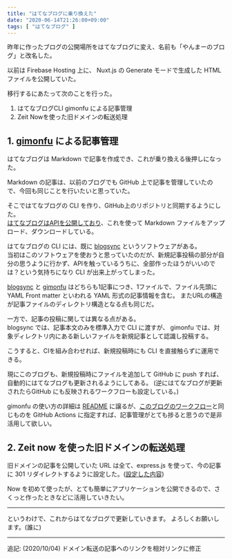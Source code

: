 ```yaml
---
title: "はてなブログに乗り換えた"
date: "2020-06-14T21:26:00+09:00"
tags: [ "はてなブログ" ]
---
```


昨年に作ったブログの公開場所をはてなブログに変え、名前も「やんまーのブログ」と改名した。

以前は Firebase Hosting 上に、 Nuxt.js の Generate モードで生成した HTML ファイルを公開していた。

移行するにあたって次のことを行った。

1. はてなブログCLI gimonfu による記事管理
2. Zeit Nowを使った旧ドメインの転送処理

## 1. [gimonfu](https://github.com/yammerjp/gimonfu) による記事管理

はてなブログは Markdown で記事を作成でき、これが乗り換える後押しになった。

Markdown の記事は、以前のブログでも GitHub 上で記事を管理していたので、今回も同じことを行いたいと思っていた。

そこではてなブログの CLI を作り、GitHub上のリポジトリと同期するようにした。  
[はてなブログはAPIを公開しており](http://developer.hatena.ne.jp/ja/documents/blog/apis/atom)、これを使って Markdown ファイルをアップロード、ダウンロードしている。

はてなブログの CLI には、既に [blogsync](https://github.com/x-motemen/blogsync) というソフトウェアがある。  
当初はこのソフトウェアを使おうと思っていたのだが、新規記事投稿の部分が自分の思うように行かず、APIを触っているうちに、全部作ったほうがいいのでは？という気持ちになり CLI が出来上がってしまった。

[blogsync](https://github.com/x-motemen/blogsync) と [gimonfu](https://github.com/x-motemen/blogsync) はどちらも1記事につき、1ファイルで、ファイル先頭に YAML Front matter といわれる YAML 形式の記事情報を含む。
またURLの構造が記事ファイルのディレクトリ構造となる点も同じだ。

一方で、記事の投稿に関しては異なる点がある。  
blogsync では、記事本文のみを標準入力で CLI に渡すが、 gimonfu では、対象ディレクトリ内にある新しいファイルを新規記事として認識し投稿する。

こうすると、CIを組み合わせれば、新規投稿時にも CLI を直接触らずに運用できる。

現にこのブログも、新規投稿時にファイルを追加して GitHub に push すれば、自動的にはてなブログも更新されるようにしてある。 (逆にはてなブログが更新されたらGitHub にも反映されるワークフローも設定している。)

gimonfu の使い方の詳細は [README](https://github.com/yammerjp/gimonfu) に譲るが、[このブログのワークフロー](https://github.com/yammerjp/basd4g.hatenablog.com/tree/master/.github/workflows)と同じものを GitHub Actions に指定すれば、記事管理がとても捗ると思うので是非活用して欲しい。

## 2. Zeit now を使った旧ドメインの転送処理

旧ドメインの記事を公開していた URL は全て、express.js を使って、今の記事に 301 リダイレクトするように設定した。([設定した内容](/posts/zeit-now/))

Now を初めて使ったが、とても簡単にアプリケーションを公開できるので、さくっと作ったときなどに活用していきたい。

---

というわけで、これからはてなブログで更新していきます。
よろしくお願いします。(誰に)

---

追記: (2020/10/04) ドメイン転送の記事へのリンクを相対リンクに修正

